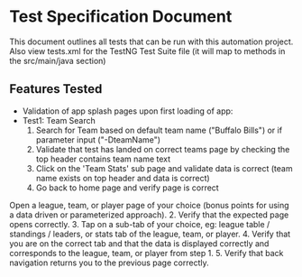 # Test Specification Document

This document outlines all tests that can be run with this automation project. Also view tests.xml for the TestNG Test Suite file (it will map to methods in the src/main/java section)

## Features Tested

 * Validation of app splash pages upon first loading of app: 
 * Test1: Team Search 
   1. Search for Team based on default team name ("Buffalo Bills") or if parameter input ("-DteamName")
   2. Validate that test has landed on correct teams page by checking the top header contains team name text
   3. Click on the 'Team Stats' sub page and validate data is correct (team name exists on top header and data is correct)
   4. Go back to home page and verify page is correct

Open a league, team, or player page of your choice (bonus points for using a data driven
or parameterized approach).
2. Verify that the expected page opens correctly.
3. Tap on a sub-tab of your choice, eg: league table / standings / leaders, or stats tab of the
   league, team, or player.
4. Verify that you are on the correct tab and that the data is displayed correctly and
   corresponds to the league, team, or player from step 1.
5. Verify that back navigation returns you to the previous page correctly.